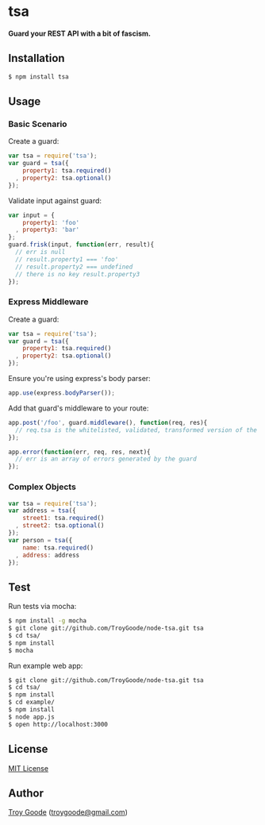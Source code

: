 # tsa

**Guard your REST API with a bit of fascism.**

## Installation

```bash
$ npm install tsa
```

## Usage

### Basic Scenario

Create a guard:

```javascript
var tsa = require('tsa');
var guard = tsa({
    property1: tsa.required()
  , property2: tsa.optional()
});
```

Validate input against guard:

```javascript
var input = {
    property1: 'foo'
  , property3: 'bar'
};
guard.frisk(input, function(err, result){
  // err is null
  // result.property1 === 'foo'
  // result.property2 === undefined
  // there is no key result.property3
});
```

### Express Middleware

Create a guard:

```javascript
var tsa = require('tsa');
var guard = tsa({
    property1: tsa.required()
  , property2: tsa.optional()
});
```

Ensure you're using express's body parser:

```javascript
app.use(express.bodyParser());
```

Add that guard's middleware to your route:

```javascript
app.post('/foo', guard.middleware(), function(req, res){
  // req.tsa is the whitelisted, validated, transformed version of the input from req.body
});

app.error(function(err, req, res, next){
  // err is an array of errors generated by the guard
});
```

### Complex Objects

```javascript
var tsa = require('tsa');
var address = tsa({
    street1: tsa.required()
  , street2: tsa.optional()
});
var person = tsa({
    name: tsa.required()
  , address: address
});
```

## Test

Run tests via mocha:

```bash
$ npm install -g mocha
$ git clone git://github.com/TroyGoode/node-tsa.git tsa
$ cd tsa/
$ npm install
$ mocha
```

Run example web app:

```bash
$ git clone git://github.com/TroyGoode/node-tsa.git tsa
$ cd tsa/
$ npm install
$ cd example/
$ npm install
$ node app.js
$ open http://localhost:3000
```

## License

[MIT License](http://www.opensource.org/licenses/mit-license.php)

## Author

[Troy Goode](https://github.com/TroyGoode) ([troygoode@gmail.com](mailto:troygoode@gmail.com))
